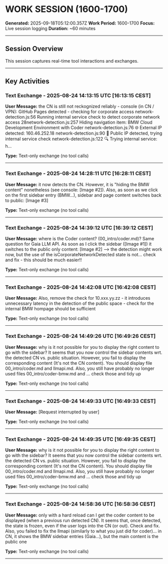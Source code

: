 # WORK SESSION (1600-1700)

**Generated:** 2025-09-18T05:12:00.357Z
**Work Period:** 1600-1700
**Focus:** Live session logging
**Duration:** ~60 minutes

---

## Session Overview

This session captures real-time tool interactions and exchanges.

---

## Key Activities

### Text Exchange - 2025-08-24 14:13:15 UTC [16:13:15 CEST]

**User Message:** the CN is still not reckognized reliably - console (in CN / VPN): GitHub Pages detected - checking for corporate access
network-detection.js:56 Running internal service check to detect corporate network access
28network-detection.js:257 Hiding navigation item: BMW Cloud Development Environment with Coder
network-detection.js:76 🌐 External IP detected: 160.46.252.18
network-detection.js:90 📍 Public IP detected, trying internal service check
network-detection.js:122 🔍 Trying internal service: h...

**Type:** Text-only exchange (no tool calls)

---

### Text Exchange - 2025-08-24 14:28:11 UTC [16:28:11 CEST]

**User Message:** it now detects the CN. However, it is "hiding the BMW content" nonetheless (see console: [Image #2]). Also, as soon as we click on the first sidebar entry (BMW...), sidebar and page content switches back to public: [Image #3]

**Type:** Text-only exchange (no tool calls)

---

### Text Exchange - 2025-08-24 14:39:12 UTC [16:39:12 CEST]

**User Message:** where is the Coder content? (00_intro/coder.md)? Same question for Gaia LLM API. As soon as I click the sidebar ([Image #1]) it switches to the public only content: [Image #2] --> the detection might work now, but the use of the isCorporateNetworkDetected state is not... check and fix - this should be much easier!!

**Type:** Text-only exchange (no tool calls)

---

### Text Exchange - 2025-08-24 14:42:08 UTC [16:42:08 CEST]

**User Message:** Also, remove the check for 10.xxx.yy.zz - it introduces unnecessary latency in the detection of the public space - check for the internal BMW hompage should be sufficient

**Type:** Text-only exchange (no tool calls)

---

### Text Exchange - 2025-08-24 14:49:26 UTC [16:49:26 CEST]

**User Message:** why is it not possible for you to display the right content to go with the sidebar? It seems that you now control the sidebar contents wrt. the detected CN vs. public situation. However, you fail to display the corresponding content (It's not the CN content). You should display file 00_intro/coder.md and llmapi.md. Also, you still have probably no longer used files 00_intro/coder-bmw.md and ... check those and tidy up

**Type:** Text-only exchange (no tool calls)

---

### Text Exchange - 2025-08-24 14:49:33 UTC [16:49:33 CEST]

**User Message:** [Request interrupted by user]

**Type:** Text-only exchange (no tool calls)

---

### Text Exchange - 2025-08-24 14:49:35 UTC [16:49:35 CEST]

**User Message:** why is it not possible for you to display the right content to go with the sidebar? It seems that you now control the sidebar contents wrt. the detected CN vs. public situation. However, you fail to display the corresponding content (It's not the CN content). You should display file 00_intro/coder.md and llmapi.md. Also, you still have probably no longer used files 00_intro/coder-bmw.md and ... check those and tidy up

**Type:** Text-only exchange (no tool calls)

---

### Text Exchange - 2025-08-24 14:58:36 UTC [16:58:36 CEST]

**User Message:** only with a hard reload can I get the coder content to be displayed (when a previous run detected CN). It seems that, once detected, the state is frozen, even if the user logs into the CN (or out). Check and fix. Also, you failed to fix the llmapi (similarly to what you just did for coder)... in CN, it shows the BMW sidebar entries (Gaia...), but the main content is the public one

**Type:** Text-only exchange (no tool calls)

---


